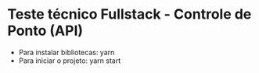 # Teste técnico Fullstack - Controle de Ponto (API)

- Para instalar bibliotecas: yarn
- Para iniciar o projeto: yarn start
